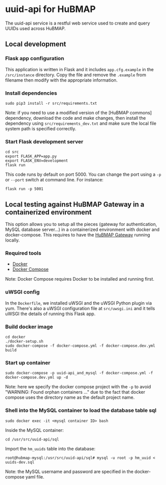 # uuid-api for HuBMAP
The uuid-api service is a restful web service used to create and query UUIDs used across HuBMAP.

## Local development

### Flask app configuration

This application is written in Flask and it includes `app.cfg.example` in the `/src/instance` directory.  Copy the file and remove the `.example` from filename then modify with the appropriate information.

### Install dependencies

````
sudo pip3 install -r src/requirements.txt
````

Note: if you need to use a modified version of the [HuBMAP commons] dependency, download the code and make changes, then install the dependency using `src/requirements_dev.txt` and make sure the local file system path is specified correctly.

### Start Flask development server

````
cd src
export FLASK_APP=app.py
export FLASK_ENV=development
flask run
````

This code runs by default on port 5000. You can change the port using a `-p` or `--port` switch at command line. For instance:

````
flask run -p 5001
````

## Local testing against HuBMAP Gateway in a containerized environment

This option allows you to setup all the pieces (gateway for authentication, MySQL database server...) in a containerized environment with docker and docker-compose. This requires to have the [HuBMAP Gateway](https://github.com/hubmapconsortium/gateway) running locally.

### Required tools

- [Docker](https://docs.docker.com/install/)
- [Docker Compose](https://docs.docker.com/compose/install/)

Note: Docker Compose requires Docker to be installed and running first.


### uWSGI config

In the `Dockerfile`, we installed uWSGI and the uWSGI Python plugin via yum. There's also a uWSGI configuration file at `src/uwsgi.ini` and it tells uWSGI the details of running this Flask app.


### Build docker image

````
cd docker
./docker-setup.sh
sudo docker-compose -f docker-compose.yml -f docker-compose.dev.yml build
````

### Start up container

````
sudo docker-compose -p uuid-api_and_mysql -f docker-compose.yml -f docker-compose.dev.yml up -d
````

Note: here we specify the docker compose project with the `-p` to avoid "WARNING: Found orphan containers ..." due to the fact that docker compose uses the directory name as the default project name.

### Shell into the MySQL container to load the database table sql

````
sudo docker exec -it <mysql container ID> bash
````

Inside the MySQL container:

````
cd /usr/src/uuid-api/sql
````

Import the `hm_uuids` table into the database:

````
root@hubmap-mysql:/usr/src/uuid-api/sql# mysql -u root -p hm_uuid < uuids-dev.sql
````

Note: the MySQL username and password are specified in the docker-compose yaml file.